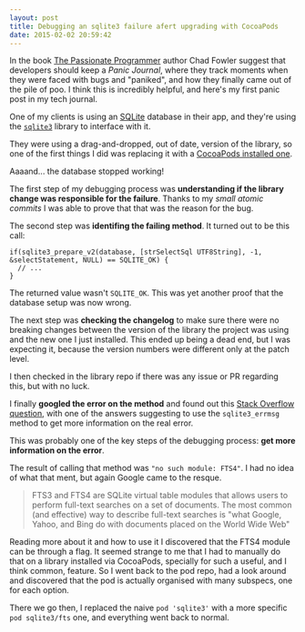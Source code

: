 ```yaml
---
layout: post
title: Debugging an sqlite3 failure afert upgrading with CocoaPods
date: 2015-02-02 20:59:42
---
```


In the book [The Passionate Programmer](https://pragprog.com/book/cfcar2/the-passionate-programmer) author Chad Fowler suggest that developers should keep a _Panic Journal_, where they track moments when they were faced with bugs and "paniked", and how they finally came out of the pile of poo. I think this is incredibly helpful, and here's my first panic post in my tech journal.

One of my clients is using an [SQLite](https://www.sqlite.org/) database in their app, and they're using the [`sqlite3`](https://www.sqlite.org/download.html) library to interface with it.

They were using a drag-and-dropped, out of date, version of the library, so one of the first things I did was replacing it with a [CocoaPods installed one](https://github.com/clemensg/sqlite3pod).

Aaaand... the database stopped working!

The first step of my debugging process was **understanding if the library change was responsible for the failure**. Thanks to my _small atomic commits_ I was able to prove that that was the reason for the bug.

The second step was **identifing the failing method**. It turned out to be this call:

```objc
if(sqlite3_prepare_v2(database, [strSelectSql UTF8String], -1, &selectStatement, NULL) == SQLITE_OK) {
  // ...
}
```

The returned value wasn't `SQLITE_OK`. This was yet another proof that the database setup was now wrong. 

The next step was **checking the changelog** to make sure there were no breaking changes between the version of the library the project was using and the new one I just installed. This ended up being a dead end, but I was expecting it, because the version numbers were different only at the patch level.

I then checked in the library repo if there was any issue or PR regarding this, but with no luck.

I finally **googled the error on the method** and found out this [Stack Overflow question](http://stackoverflow.com/questions/17540340/sqlite3-prepare-v2-sqlite-ok), with one of the answers suggesting to use the `sqlite3_errmsg` method to get more information on the real error.

This was probably one of the key steps of the debugging process: **get more information on the error**.

The result of calling that method was `"no such module: FTS4"`. I had no idea of what that ment, but again Google came to the resque.

> FTS3 and FTS4 are SQLite virtual table modules that allows users to perform full-text searches on a set of documents. The most common (and effective) way to describe full-text searches is "what Google, Yahoo, and Bing do with documents placed on the World Wide Web"

Reading more about it and how to use it I discovered that the FTS4 module can be through a flag. It seemed strange to me that I had to manually do that on a library installed via CocoaPods, specially for such a useful, and I think common, feature. So I went back to the pod repo, had a look around and discovered that the pod is actually organised with many subspecs, one for each option.

There we go then, I replaced the naive `pod 'sqlite3'` with a more specific `pod sqlite3/fts` one, and everything went back to normal.
